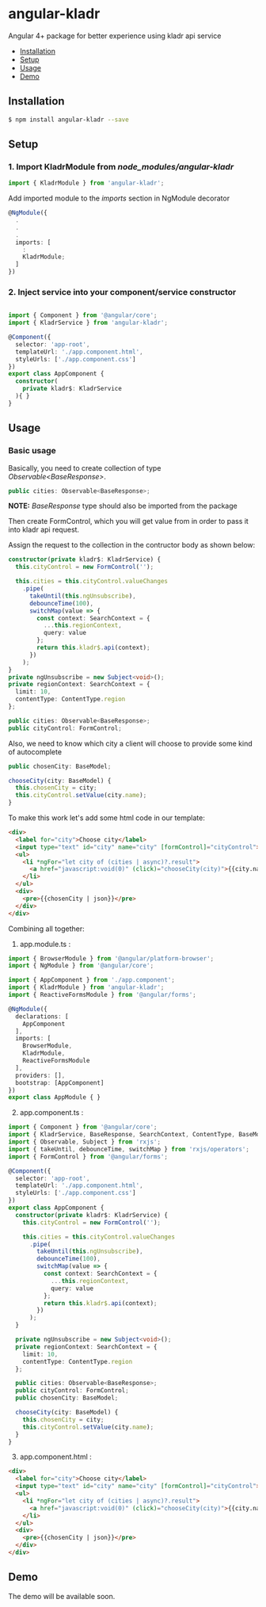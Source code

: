 # angular-kladr
Angular 4+ package for better experience using kladr api service

- [Installation](##installation)
- [Setup](##setup)
- [Usage](##usage)
- [Demo](##demo)

## Installation

```bash
$ npm install angular-kladr --save
```

## Setup
### 1. Import KladrModule from *node_modules/angular-kladr*

```typescript
import { KladrModule } from 'angular-kladr';
```
Add imported module to the *imports* section in NgModule decorator
```typescript
@NgModule({
  .
  .
  .
  imports: [
    :
    KladrModule;
  ]
})
```

### 2. Inject service into your component/service constructor

```typescript

import { Component } from '@angular/core';
import { KladrService } from 'angular-kladr';

@Component({
  selector: 'app-root',
  templateUrl: './app.component.html',
  styleUrls: ['./app.component.css']
})
export class AppComponent {
  constructor(
    private kladr$: KladrService
  ){ }
}
```

## Usage

### Basic usage

Basically, you need to create collection of type *Observable\<BaseResponse\>*.
```typescript
public cities: Observable<BaseResponse>;
```
**NOTE:** *BaseResponse* type should also be imported from the package

Then create FormControl, which you will get value from in order to pass it into kladr api request.

Assign the request to the collection in the contructor body as shown below:
```typescript
constructor(private kladr$: KladrService) {
  this.cityControl = new FormControl('');

  this.cities = this.cityControl.valueChanges
    .pipe(
      takeUntil(this.ngUnsubscribe),
      debounceTime(100),
      switchMap(value => {
        const context: SearchContext = {
          ...this.regionContext,
          query: value
        };
        return this.kladr$.api(context);
      })
    );
}
private ngUnsubscribe = new Subject<void>();
private regionContext: SearchContext = {
  limit: 10,
  contentType: ContentType.region
};

public cities: Observable<BaseResponse>;
public cityControl: FormControl;
```

Also, we need to know which city a client will choose to provide some kind of autocomplete
```typescript
public chosenCity: BaseModel;

chooseCity(city: BaseModel) {
  this.chosenCity = city;
  this.cityControl.setValue(city.name);
}
```
To make this work let's add some html code in our template:
```html
<div>
  <label for="city">Choose city</label>
  <input type="text" id="city" name="city" [formControl]="cityControl">
  <ul>
    <li *ngFor="let city of (cities | async)?.result">
      <a href="javascript:void(0)" (click)="chooseCity(city)">{{city.name}}</a>
    </li>
  </ul>
  <div>
    <pre>{{chosenCity | json}}</pre>
  </div>
</div>
```
Combining all together:

1. app.module.ts :
```typescript
import { BrowserModule } from '@angular/platform-browser';
import { NgModule } from '@angular/core';

import { AppComponent } from './app.component';
import { KladrModule } from 'angular-kladr';
import { ReactiveFormsModule } from '@angular/forms';

@NgModule({
  declarations: [
    AppComponent
  ],
  imports: [
    BrowserModule,
    KladrModule,
    ReactiveFormsModule
  ],
  providers: [],
  bootstrap: [AppComponent]
})
export class AppModule { }
```
2. app.component.ts :
```typescript
import { Component } from '@angular/core';
import { KladrService, BaseResponse, SearchContext, ContentType, BaseModel } from 'angular-kladr';
import { Observable, Subject } from 'rxjs';
import { takeUntil, debounceTime, switchMap } from 'rxjs/operators';
import { FormControl } from '@angular/forms';

@Component({
  selector: 'app-root',
  templateUrl: './app.component.html',
  styleUrls: ['./app.component.css']
})
export class AppComponent {
  constructor(private kladr$: KladrService) {
    this.cityControl = new FormControl('');

    this.cities = this.cityControl.valueChanges
      .pipe(
        takeUntil(this.ngUnsubscribe),
        debounceTime(100),
        switchMap(value => {
          const context: SearchContext = {
            ...this.regionContext,
            query: value
          };
          return this.kladr$.api(context);
        })
      );
  }

  private ngUnsubscribe = new Subject<void>();
  private regionContext: SearchContext = {
    limit: 10,
    contentType: ContentType.region
  };

  public cities: Observable<BaseResponse>;
  public cityControl: FormControl;
  public chosenCity: BaseModel;

  chooseCity(city: BaseModel) {
    this.chosenCity = city;
    this.cityControl.setValue(city.name);
  }
}
```
3. app.component.html :
```html
<div>
  <label for="city">Choose city</label>
  <input type="text" id="city" name="city" [formControl]="cityControl">
  <ul>
    <li *ngFor="let city of (cities | async)?.result">
      <a href="javascript:void(0)" (click)="chooseCity(city)">{{city.name}}</a>
    </li>
  </ul>
  <div>
    <pre>{{chosenCity | json}}</pre>
  </div>
</div>

```

## Demo
The demo will be available soon.